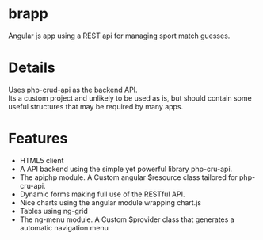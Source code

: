 # brapp
Angular js app using a REST api for managing sport match guesses.
# Details
Uses php-crud-api as the backend API.  
Its a custom project and unlikely to be used as is, but should contain some useful structures that may be required by many apps.  
# Features
 - HTML5 client
 - A API backend using the simple yet powerful library php-cru-api.
 - The apiphp module. A Custom angular $resource class tailored for php-cru-api.
 - Dynamic forms making full use of the RESTful API.
 - Nice charts using the angular module wrapping chart.js
 - Tables using ng-grid
 - The ng-menu module. A Custom $provider class that generates a automatic navigation menu
